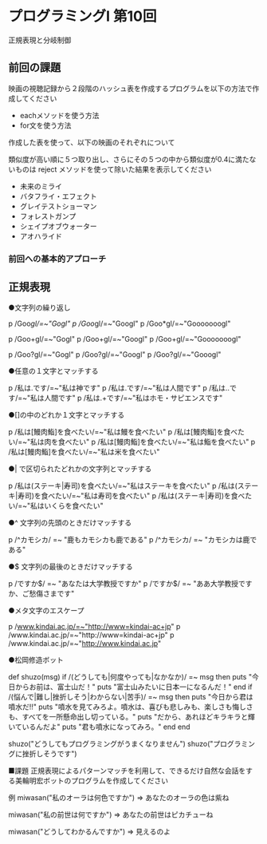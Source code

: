 # プログラミングI 第10回
正規表現と分岐制御

## 前回の課題

映画の視聴記録から２段階のハッシュ表を作成するプログラムを以下の方法で作成してください

* eachメソッドを使う方法
* for文を使う方法

作成した表を使って、以下の映画のそれぞれについて

類似度が高い順に５つ取り出し、さらにその５つの中から類似度が0.4に満たないものは reject メソッドを使って除いた結果を表示してください

* 未来のミライ
* バタフライ・エフェクト
* グレイテストショーマン
* フォレストガンプ
* シェイプオブウォーター
* アオハライド

###  前回への基本的アプローチ



## 正規表現

●文字列の繰り返し

p /Goo*gl/=~"Gogl"
p /Goo*gl/=~"Googl"
p /Goo*gl/=~"Gooooooogl"

p /Goo+gl/=~"Gogl"
p /Goo+gl/=~"Googl"
p /Goo+gl/=~"Gooooooogl"

p /Goo?gl/=~"Gogl"
p /Goo?gl/=~"Googl"
p /Goo?gl/=~"Gooogl"

●任意の１文字とマッチする

p /私は.です/=~"私は神です"
p /私は.です/=~"私は人間です"
p /私は..です/=~"私は人間です"
p /私は.+です/=~"私はホモ・サピエンスです"

●[]の中のどれか１文字とマッチする

p /私は[鰻肉鮨]を食べたい/=~"私は鰻を食べたい"
p /私は[鰻肉鮨]を食べたい/=~"私は肉を食べたい"
p /私は[鰻肉鮨]を食べたい/=~"私は鮨を食べたい"
p /私は[鰻肉鮨]を食べたい/=~"私は米を食べたい"

●| で区切られたどれかの文字列とマッチする

p /私は(ステーキ|寿司)を食べたい/=~"私はステーキを食べたい"
p /私は(ステーキ|寿司)を食べたい/=~"私は寿司を食べたい"
p /私は(ステーキ|寿司)を食べたい/=~"私はいくらを食べたい"

●^	文字列の先頭のときだけマッチする

p /^カモシカ/ =~ "鹿もカモシカも鹿である"
p /^カモシカ/ =~ "カモシカは鹿である"

●$ 文字列の最後のときだけマッチする

p /ですか$/ =~ "あなたは大学教授ですか"
p /ですか$/ =~ "ああ大学教授ですか、ご愁傷さまです"

●メタ文字のエスケープ

p /www.kindai.ac.jp/=~"http://www=kindai-ac+jp"
p /www\.kindai\.ac\.jp/=~"http://www=kindai-ac+jp"
p /www\.kindai\.ac\.jp/=~"http://www.kindai.ac.jp"

●松岡修造ボット

def shuzo(msg)
  if /(どうしても|何度やっても|なかなか)/ =~ msg 
  then
    puts "今日からお前は、富士山だ！"
    puts "富士山みたいに日本一になるんだ！"
  end
  if /(悩んで|難し|挫折しそう|わからない|苦手)/ =~ msg 
  then
    puts "今日から君は噴水だ!!"
    puts "噴水を見てみろよ。噴水は、喜びも悲しみも、楽しさも悔しさも、すべてを一所懸命出し切っている。"
    puts "だから、あれほどキラキラと輝いているんだよ"
    puts "君も噴水になってみろ。"
  end
end

shuzo("どうしてもプログラミングがうまくなりません")
shuzo("プログラミングに挫折しそうです")

■課題
正規表現によるパターンマッチを利用して、できるだけ自然な会話をする美輪明宏ボットのプログラムを作成してください

例
miwasan("私のオーラは何色ですか")
=> あなたのオーラの色は紫ね

miwasan("私の前世は何ですか")
=> あなたの前世はピカチューね

miwasan("どうしてわかるんですか")
=> 見えるのよ



